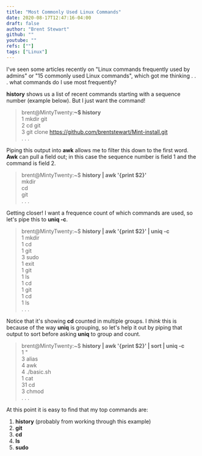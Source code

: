 ```yaml
---
title: "Most Commonly Used Linux Commands"
date: 2020-08-17T12:47:16-04:00
draft: false
author: "Brent Stewart"
github: ""
youtube: ""
refs: [""]
tags: ["Linux"]
---
```

I've seen some articles recently on "Linux commands frequently used by admins"  or "15 commonly used Linux commands", which got me thinking . . . what commands do I use most frequently?

__history__ shows us a list of recent commands starting with a sequence number (example below).  But I just want the command!  

> brent@MintyTwenty:__~$ history__  
    1  mkdir git  
    2  cd git  
    3  git clone https://github.com/brentstewart/Mint-install.git  
    . . .

Piping this output into __awk__ allows me to filter this down to the first word.  __Awk__ can pull a field out; in this case the sequence number is field 1 and the command is field 2.

>  brent@MintyTwenty:~$ __history | awk '{print $2}'__  
    mkdir  
    cd  
    git  
    . . .

Getting closer!  I want a frequence count of which commands are used, so let's pipe this to __uniq -c__.

> brent@MintyTwenty:~$ __history | awk '{print $2}' | uniq -c__  
      1 mkdir  
      1 cd  
      1 git  
      3 sudo  
      1 exit  
      1 git  
      1 ls  
      1 cd  
      1 git  
      1 cd   
      1 ls  
        . . .  

Notice that it's showing __cd__ counted in multiple groups.  I _think_ this is because of the way __uniq__ is grouping, so let's help it out by piping that output to sort before asking __uniq__ to group and count.

> brent@MintyTwenty:~$ __history | awk '{print $2}' | sort | uniq -c__  
      1 "  
      3 alias  
      4 awk  
      4 ./basic.sh  
      1 cat  
     31 cd  
      3 chmod  
      . . .  

At this point it is easy to find that my top commands are:
1. __history__ (probably from working through this example)  
2. __git__  
3. __cd__  
4. __ls__  
5. __sudo__   